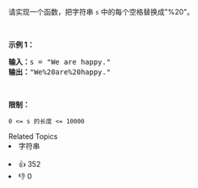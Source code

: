 <p>请实现一个函数，把字符串 <code>s</code> 中的每个空格替换成"%20"。</p>

<p>&nbsp;</p>

<p><strong>示例 1：</strong></p>

<pre><strong>输入：</strong>s = "We are happy."
<strong>输出：</strong>"We%20are%20happy."</pre>

<p>&nbsp;</p>

<p><strong>限制：</strong></p>

<p><code>0 &lt;= s 的长度 &lt;= 10000</code></p>

<div><div>Related Topics</div><div><li>字符串</li></div></div><br><div><li>👍 352</li><li>👎 0</li></div>